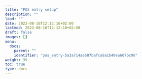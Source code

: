 ```yaml
---
title: "POS entry setup"
description: ""
lead: ""
date: 2023-08-16T12:12:10+02:00
lastmod: 2023-08-16T12:12:10+02:00
draft: false
images: []
menu:
  docs:
    parent: ""
    identifier: "pos_entry-5a3a714aa687bafca8a1b49ea607bc90"
weight: 39
toc: true
type: docs
---
```

